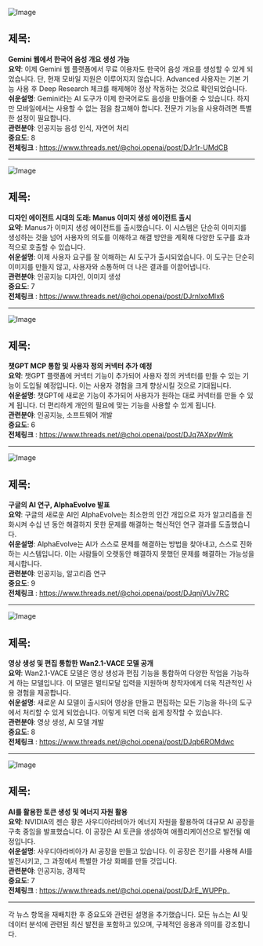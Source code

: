 ![Image](https://scontent-iad3-1.cdninstagram.com/v/t51.71878-15/498013839_9451356604993782_8896751400777633797_n.jpg?stp=dst-jpg_e35_tt6&_nc_cat=104&ccb=7-5&_nc_sid=18de74&_nc_ohc=I8Nukwn1SJoQ7kNvwHmvXcv&_nc_oc=Adlsz_DpZZ53DXwaiiXAZ5I9hCXN-HUG542mGyQbJQydLYH7hwOhN1oUOM2V5b68y10&_nc_zt=23&_nc_ht=scontent-iad3-1.cdninstagram.com&edm=ACx9VUEEAAAA&_nc_gid=YHZQzHM_0bJjxJpb1fQ4OA&oh=00_AfI7uEzF5dZsBzPAqCp02up0rUnUTdUDHl5jvtrYC2WAzQ&oe=682C482B)

## 제목:
**Gemini 웹에서 한국어 음성 개요 생성 가능**  
**요약**: 이제 Gemini 웹 플랫폼에서 무료 이용자도 한국어 음성 개요를 생성할 수 있게 되었습니다. 단, 현재 모바일 지원은 이루어지지 않습니다. Advanced 사용자는 기본 기능 사용 후 Deep Research 체크를 해제해야 정상 작동하는 것으로 확인되었습니다.  
**쉬운설명**: Gemini라는 AI 도구가 이제 한국어로도 음성을 만들어줄 수 있습니다. 하지만 모바일에서는 사용할 수 없는 점을 참고해야 합니다. 전문가 기능을 사용하려면 특별한 설정이 필요합니다.  
**관련분야**: 인공지능 음성 인식, 자연어 처리  
**중요도**: 8  
**전체링크** :  https://www.threads.net/@choi.openai/post/DJr1r-UMdCB

---

![Image](https://scontent-iad3-1.cdninstagram.com/v/t51.71878-15/497391237_1203770940926356_2741466293276803176_n.jpg?stp=dst-jpg_e35_tt6&_nc_cat=110&ccb=7-5&_nc_sid=18de74&_nc_ohc=DLLYbOOsWeoQ7kNvwEzBnJz&_nc_oc=AdnS-hW8G-mYcXqqOXAur6nokS_wz8VN8zsHQAK1sXBUv7jN39lNwcNnvWJhapl4jRQ&_nc_zt=23&_nc_ht=scontent-iad3-1.cdninstagram.com&edm=ACx9VUEEAAAA&_nc_gid=YHZQzHM_0bJjxJpb1fQ4OA&oh=00_AfIDCZ8TnxUue75u1gFCIx7LpoBy6IjZABc16FkhXIoTMg&oe=682C4B05)

## 제목:
**디자인 에이전트 시대의 도래: Manus 이미지 생성 에이전트 출시**  
**요약**: Manus가 이미지 생성 에이전트를 출시했습니다. 이 시스템은 단순히 이미지를 생성하는 것을 넘어 사용자의 의도를 이해하고 해결 방안을 계획해 다양한 도구를 효과적으로 호출할 수 있습니다.  
**쉬운설명**: 이제 사용자 요구를 잘 이해하는 AI 도구가 출시되었습니다. 이 도구는 단순히 이미지를 만들지 않고, 사용자와 소통하며 더 나은 결과를 이끌어냅니다.  
**관련분야**: 인공지능 디자인, 이미지 생성  
**중요도**: 7  
**전체링크** :  https://www.threads.net/@choi.openai/post/DJrnlxoMIx6

---

![Image](https://scontent-iad3-1.cdninstagram.com/v/t51.71878-15/498480184_17908571097112832_6436028798500970553_n.jpg?stp=dst-jpg_e35_tt6&_nc_cat=105&ccb=7-5&_nc_sid=18de74&_nc_ohc=OLdDgtaKaJsQ7kNvwEYtj2v&_nc_oc=AdkbKlexWAJRkjFm11dMn8tpA-RyHqPaVzxpzZZ0ZFA80mHsuFKaz1Fi5viCGipuCoA&_nc_zt=23&_nc_ht=scontent-iad3-2.cdninstagram.com&edm=ACx9VUEEAAAA&_nc_gid=YHZQzHM_0bJjxJpb1fQ4OA&oh=00_AfId4x-7fvu0iUWDj4pNeJrV2qBU0GmoosXD9rjrVz66wA&oe=682C35D7)

## 제목:
**챗GPT MCP 통합 및 사용자 정의 커넥터 추가 예정**  
**요약**: 챗GPT 플랫폼에 커넥터 기능이 추가되어 사용자 정의 커넥터를 만들 수 있는 기능이 도입될 예정입니다. 이는 사용자 경험을 크게 향상시킬 것으로 기대됩니다.  
**쉬운설명**: 챗GPT에 새로운 기능이 추가되어 사용자가 원하는 대로 커넥터를 만들 수 있게 됩니다. 더 편리하게 개인의 필요에 맞는 기능을 사용할 수 있게 됩니다.  
**관련분야**: 인공지능, 소프트웨어 개발  
**중요도**: 6  
**전체링크** :  https://www.threads.net/@choi.openai/post/DJq7AXpvWmk

---

![Image](https://scontent-iad3-1.cdninstagram.com/v/t51.71878-15/497788838_17908585161112832_7786717718113935217_n.jpg?stp=dst-jpg_e35_tt6&_nc_cat=109&ccb=7-5&_nc_sid=18de74&_nc_ohc=YotxSCqQO2YQ7kNvwH6w3-i&_nc_oc=Adk2gFDORVSLJRxrIk34kh0efjGNP0gEkDQL1l2uU89t1ImYiZR8v1w_hCvdlyqV9YA&_nc_zt=23&_nc_ht=scontent-iad3-1.cdninstagram.com&edm=ACx9VUEEAAAA&_nc_gid=YHZQzHM_0bJjxJpb1fQ4OA&oh=00_AfKSG7NZaShXXjSvXDJEihzYISYNMerB5aWb0i9i5gjGKA&oe=682C4B54)

## 제목:
**구글의 AI 연구, AlphaEvolve 발표**  
**요약**: 구글의 새로운 AI인 AlphaEvolve는 최소한의 인간 개입으로 자가 알고리즘을 진화시켜 수십 년 동안 해결하지 못한 문제를 해결하는 혁신적인 연구 결과를 도출했습니다.  
**쉬운설명**: AlphaEvolve는 AI가 스스로 문제를 해결하는 방법을 찾아내고, 스스로 진화하는 시스템입니다. 이는 사람들이 오랫동안 해결하지 못했던 문제를 해결하는 가능성을 제시합니다.  
**관련분야**: 인공지능, 알고리즘 연구  
**중요도**: 9  
**전체링크** : https://www.threads.net/@choi.openai/post/DJqnjVUv7RC

---

![Image](https://scontent-iad3-1.cdninstagram.com/v/t51.71878-15/497646743_24065714286366388_1430847823452503081_n.jpg?stp=dst-jpg_e35_tt6&_nc_cat=104&ccb=7-5&_nc_sid=18de74&_nc_ohc=_9yT5oOtP0kQ7kNvwH2fv9X&_nc_oc=Adm2opihAB7vISe6mLxRIEe3zYwZV4ag4zWoensB6LgK8Dvx0SdXTJ9xb39rh1OHvQI&_nc_zt=23&_nc_ht=scontent-iad3-1.cdninstagram.com&edm=ACx9VUEEAAAA&_nc_gid=YHZQzHM_0bJjxJpb1fQ4OA&oh=00_AfK97NTIVsfKAEO1UPqIwXE8niBd6iX1Muid0hggP4au-A&oe=682C299D)

## 제목:
**영상 생성 및 편집 통합한 Wan2.1-VACE 모델 공개**  
**요약**: Wan2.1-VACE 모델은 영상 생성과 편집 기능을 통합하여 다양한 작업을 가능하게 하는 모델입니다. 이 모델은 멀티모달 입력을 지원하며 창작자에게 더욱 직관적인 사용 경험을 제공합니다.  
**쉬운설명**: 새로운 AI 모델이 출시되어 영상을 만들고 편집하는 모든 기능을 하나의 도구에서 처리할 수 있게 되었습니다. 이렇게 되면 더욱 쉽게 창작할 수 있습니다.  
**관련분야**: 영상 생성, AI 모델 개발  
**중요도**: 8  
**전체링크** : https://www.threads.net/@choi.openai/post/DJqb6ROMdwc

---

![Image](https://scontent-iad3-1.cdninstagram.com/v/t51.71878-15/497652840_628795830164911_6800665662724182431_n.jpg?stp=dst-jpg_e35_tt6&_nc_cat=102&ccb=7-5&_nc_sid=18de74&_nc_ohc=tiJAmmMTNMYQ7kNvwGTsCj0&_nc_oc=AdnfrKhWEBc-A4Twoky_TULGhzg7JWR2uS0Ql3-VRb9NXjr3KU6czKt-z6fzRD6vjTE&_nc_zt=23&_nc_ht=scontent-iad3-1.cdninstagram.com&edm=ACx9VUEEAAAA&_nc_gid=YHZQzHM_0bJjxJpb1fQ4OA&oh=00_AfLM2F7-p1IpTtBemS7Qqd4OzGM7jekBvej2kXaRUGCBDw&oe=682C4225)

## 제목:
**AI를 활용한 토큰 생성 및 에너지 자원 활용**  
**요약**: NVIDIA의 젠슨 황은 사우디아라비아가 에너지 자원을 활용하여 대규모 AI 공장을 구축 중임을 발표했습니다. 이 공장은 AI 토큰을 생성하여 애플리케이션으로 발전될 예정입니다.  
**쉬운설명**: 사우디아라비아가 AI 공장을 만들고 있습니다. 이 공장은 전기를 사용해 AI를 발전시키고, 그 과정에서 특별한 가상 화폐를 만들 것입니다.  
**관련분야**: 인공지능, 경제학  
**중요도**: 7  
**전체링크** : https://www.threads.net/@choi.openai/post/DJrE_WUPPp_

--- 

각 뉴스 항목을 재배치한 후 중요도와 관련된 설명을 추가했습니다. 모든 뉴스는 AI 및 데이터 분석에 관련된 최신 발전을 포함하고 있으며, 구체적인 응용과 의미를 강조합니다.